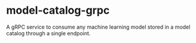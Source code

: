 # model-catalog-grpc
A gRPC service to consume any machine learning model stored in a model catalog through a single endpoint.
